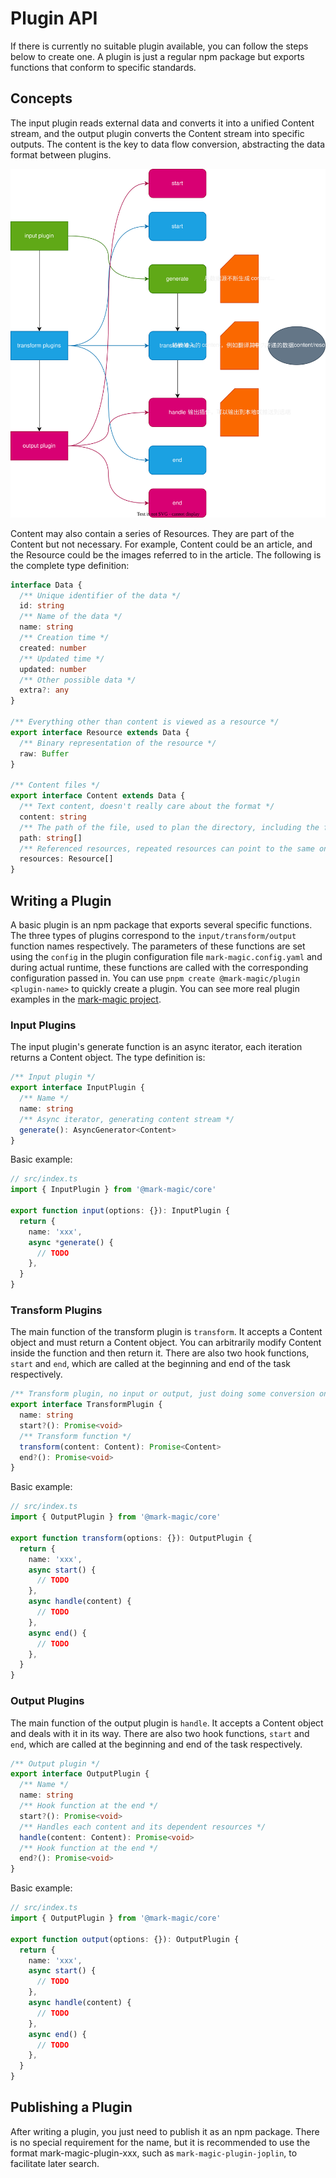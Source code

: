 # Plugin API

If there is currently no suitable plugin available, you can follow the steps below to create one. A plugin is just a regular npm package but exports functions that conform to specific standards.

## Concepts

The input plugin reads external data and converts it into a unified Content stream, and the output plugin converts the Content stream into specific outputs. The content is the key to data flow conversion, abstracting the data format between plugins.

![plugin-hooks](./resources/plugin-hooks.drawio.svg)

Content may also contain a series of Resources. They are part of the Content but not necessary. For example, Content could be an article, and the Resource could be the images referred to in the article. The following is the complete type definition:

```ts
interface Data {
  /** Unique identifier of the data */
  id: string
  /** Name of the data */
  name: string
  /** Creation time */
  created: number
  /** Updated time */
  updated: number
  /** Other possible data */
  extra?: any
}

/** Everything other than content is viewed as a resource */
export interface Resource extends Data {
  /** Binary representation of the resource */
  raw: Buffer
}

/** Content files */
export interface Content extends Data {
  /** Text content, doesn't really care about the format */
  content: string
  /** The path of the file, used to plan the directory, including the filename itself, such as books/01/001.md */
  path: string[]
  /** Referenced resources, repeated resources can point to the same one */
  resources: Resource[]
}
```

## Writing a Plugin

A basic plugin is an npm package that exports several specific functions. The three types of plugins correspond to the `input/transform/output` function names respectively. The parameters of these functions are set using the `config` in the plugin configuration file `mark-magic.config.yaml` and during actual runtime, these functions are called with the corresponding configuration passed in.
You can use `pnpm create @mark-magic/plugin <plugin-name>` to quickly create a plugin. You can see more real plugin examples in the [mark-magic project](https://github.com/mark-magic/mark-magic/tree/main/packages).

### Input Plugins

The input plugin's generate function is an async iterator, each iteration returns a Content object. The type definition is:

```ts
/** Input plugin */
export interface InputPlugin {
  /** Name */
  name: string
  /** Async iterator, generating content stream */
  generate(): AsyncGenerator<Content>
}
```

Basic example:

```ts
// src/index.ts
import { InputPlugin } from '@mark-magic/core'

export function input(options: {}): InputPlugin {
  return {
    name: 'xxx',
    async *generate() {
      // TODO
    },
  }
}
```

### Transform Plugins

The main function of the transform plugin is `transform`. It accepts a Content object and must return a Content object. You can arbitrarily modify Content inside the function and then return it. There are also two hook functions, `start` and `end`, which are called at the beginning and end of the task respectively.

```ts
/** Transform plugin, no input or output, just doing some conversion on the Content in the flow */
export interface TransformPlugin {
  name: string
  start?(): Promise<void>
  /** Transform function */
  transform(content: Content): Promise<Content>
  end?(): Promise<void>
}
```

Basic example:

```ts
// src/index.ts
import { OutputPlugin } from '@mark-magic/core'

export function transform(options: {}): OutputPlugin {
  return {
    name: 'xxx',
    async start() {
      // TODO
    },
    async handle(content) {
      // TODO
    },
    async end() {
      // TODO
    },
  }
}
```

### Output Plugins

The main function of the output plugin is `handle`. It accepts a Content object and deals with it in its way. There are also two hook functions, `start` and `end`, which are called at the beginning and end of the task respectively.

```ts
/** Output plugin */
export interface OutputPlugin {
  /** Name */
  name: string
  /** Hook function at the end */
  start?(): Promise<void>
  /** Handles each content and its dependent resources */
  handle(content: Content): Promise<void>
  /** Hook function at the end */
  end?(): Promise<void>
}
```

Basic example:

```ts
// src/index.ts
import { OutputPlugin } from '@mark-magic/core'

export function output(options: {}): OutputPlugin {
  return {
    name: 'xxx',
    async start() {
      // TODO
    },
    async handle(content) {
      // TODO
    },
    async end() {
      // TODO
    },
  }
}
```

## Publishing a Plugin

After writing a plugin, you just need to publish it as an npm package. There is no special requirement for the name, but it is recommended to use the format mark-magic-plugin-xxx, such as `mark-magic-plugin-joplin`, to facilitate later search.
